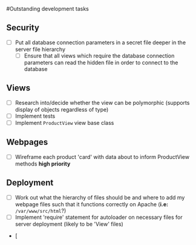 #Outstanding development tasks

## Security

- [ ] Put all database connection parameters in a secret file deeper in the server file hierarchy
	- [ ] Ensure that all views which require the database connection parameters can read the hidden file in order to connect to the database

## Views

- [ ] Research into/decide whether the view can be polymorphic (supports display of objects regardless of type)
- [ ] Implement tests
- [ ] Implement `ProductView` view base class

## Webpages

- [ ] Wireframe each product 'card' with data about to inform ProductView methods **high priority**

## Deployment

- [ ] Work out what the hierarchy of files should be and where to add my webpage files such that it functions correctly on Apache (**i.e:** `/var/www/src/html`?)
- [ ] Implement 'require' statement for autoloader on necessary files for server deployment (likely to be 'View' files)
- [
